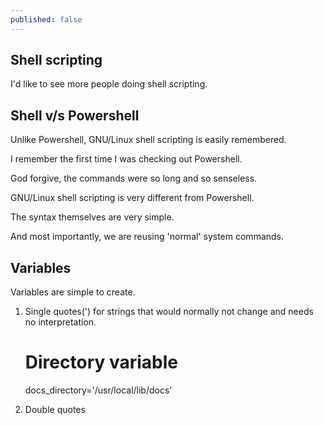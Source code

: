 ```yaml
---
published: false
---
```

## Shell scripting

I'd like to see more people doing shell scripting.

## Shell v/s Powershell
Unlike Powershell, GNU/Linux shell scripting is easily remembered.


I remember the first time I was checking out Powershell.

God forgive, the commands were so long and so senseless.


GNU/Linux shell scripting is very different from Powershell.

The syntax themselves are very simple.

And most importantly, we are reusing 'normal' system commands.

## Variables
Variables are simple to create.

1. Single quotes(') for strings that would normally not change and needs no interpretation.
    # Directory variable
    docs_directory='/usr/local/lib/docs'

2. Double quotes


